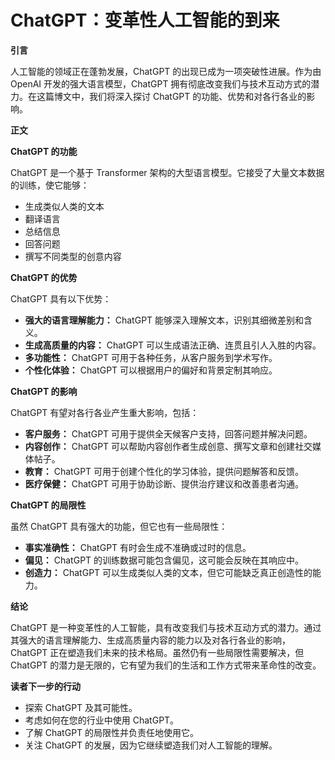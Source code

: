 # ChatGPT：变革性人工智能的到来

**引言**

人工智能的领域正在蓬勃发展，ChatGPT 的出现已成为一项突破性进展。作为由 OpenAI 开发的强大语言模型，ChatGPT 拥有彻底改变我们与技术互动方式的潜力。在这篇博文中，我们将深入探讨 ChatGPT 的功能、优势和对各行各业的影响。

**正文**

**ChatGPT 的功能**

ChatGPT 是一个基于 Transformer 架构的大型语言模型。它接受了大量文本数据的训练，使它能够：

* 生成类似人类的文本
* 翻译语言
* 总结信息
* 回答问题
* 撰写不同类型的创意内容

**ChatGPT 的优势**

ChatGPT 具有以下优势：

* **强大的语言理解能力：** ChatGPT 能够深入理解文本，识别其细微差别和含义。
* **生成高质量的内容：** ChatGPT 可以生成语法正确、连贯且引人入胜的内容。
* **多功能性：** ChatGPT 可用于各种任务，从客户服务到学术写作。
* **个性化体验：** ChatGPT 可以根据用户的偏好和背景定制其响应。

**ChatGPT 的影响**

ChatGPT 有望对各行各业产生重大影响，包括：

* **客户服务：** ChatGPT 可用于提供全天候客户支持，回答问题并解决问题。
* **内容创作：** ChatGPT 可以帮助内容创作者生成创意、撰写文章和创建社交媒体帖子。
* **教育：** ChatGPT 可用于创建个性化的学习体验，提供问题解答和反馈。
* **医疗保健：** ChatGPT 可用于协助诊断、提供治疗建议和改善患者沟通。

**ChatGPT 的局限性**

虽然 ChatGPT 具有强大的功能，但它也有一些局限性：

* **事实准确性：** ChatGPT 有时会生成不准确或过时的信息。
* **偏见：** ChatGPT 的训练数据可能包含偏见，这可能会反映在其响应中。
* **创造力：** ChatGPT 可以生成类似人类的文本，但它可能缺乏真正创造性的能力。

**结论**

ChatGPT 是一种变革性的人工智能，具有改变我们与技术互动方式的潜力。通过其强大的语言理解能力、生成高质量内容的能力以及对各行各业的影响，ChatGPT 正在塑造我们未来的技术格局。虽然仍有一些局限性需要解决，但 ChatGPT 的潜力是无限的，它有望为我们的生活和工作方式带来革命性的改变。

**读者下一步的行动**

* 探索 ChatGPT 及其可能性。
* 考虑如何在您的行业中使用 ChatGPT。
* 了解 ChatGPT 的局限性并负责任地使用它。
* 关注 ChatGPT 的发展，因为它继续塑造我们对人工智能的理解。
